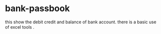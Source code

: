 # bank-passbook
this show the debit credit and balance of bank account. there is a basic use of excel tools .
